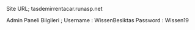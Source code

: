 Site URL;
tasdemirrentacar.runasp.net

Admin Paneli Bilgileri ;
Username : WissenBesiktas
Password : Wissen19
